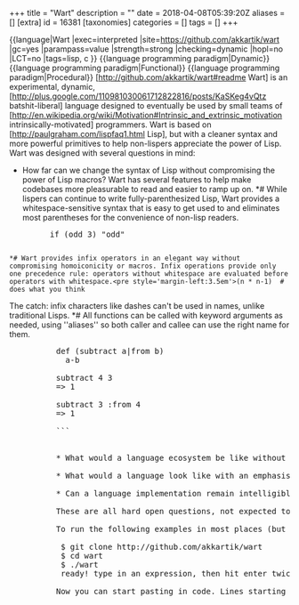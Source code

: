 +++
title = "Wart"
description = ""
date = 2018-04-08T05:39:20Z
aliases = []
[extra]
id = 16381
[taxonomies]
categories = []
tags = []
+++

{{language|Wart
|exec=interpreted
|site=https://github.com/akkartik/wart
|gc=yes
|parampass=value
|strength=strong
|checking=dynamic
|hopl=no
|LCT=no
|tags=lisp, c
}}
{{language programming paradigm|Dynamic}}
{{language programming paradigm|Functional}}
{{language programming paradigm|Procedural}}
[http://github.com/akkartik/wart#readme Wart] is an experimental, dynamic, [http://plus.google.com/110981030061712822816/posts/KaSKeg4vQtz batshit-liberal] language designed to eventually be used by small teams of [http://en.wikipedia.org/wiki/Motivation#Intrinsic_and_extrinsic_motivation intrinsically-motivated] programmers. Wart is based on [http://paulgraham.com/lispfaq1.html Lisp], but with a cleaner syntax and more powerful primitives to help non-lispers appreciate the power of Lisp. Wart was designed with several questions in mind:

* How far can we change the syntax of Lisp without compromising the power of Lisp macros? Wart has several features to help make codebases more pleasurable to read and easier to ramp up on.
*# While lispers can continue to write fully-parenthesized Lisp, Wart provides a whitespace-sensitive syntax that is easy to get used to and eliminates most parentheses for the convenience of non-lisp readers.<pre style='margin-left:3.5em'>if (odd 3) "odd"
```

*# Wart provides infix operators in an elegant way without compromising homoiconicity or macros. Infix operations provide only one precedence rule: operators without whitespace are evaluated before operators with whitespace.<pre style='margin-left:3.5em'>(n * n-1)  # does what you think
```
The catch: infix characters like dashes can't be used in names, unlike traditional Lisps.
*# All functions can be called with keyword arguments as needed, using ''aliases'' so both caller and callee can use the right name for them.
<pre style='margin-left:6em'>
def (subtract a|from b)
  a-b

subtract 4 3
=> 1

subtract 3 :from 4
=> 1

```


* What would a language ecosystem be like without any backwards-compatibility guarantees, super easy to change and fork promiscuously? Wart has no version numbers, and new versions and forks are free to change all semantics to their hearts' desire. Instead of a spec or frozen interfaces, we rely on automated tests. Wart is thoroughly tested, and Wart programs are expected to be thoroughly tested as well, and to buy in to the investment of needing to make changes during upgrades. The hope is that upgrade effort might be higher than the best-case scenario in other languages, but the worst-case time will remain tightly bounded because clients of libraries will be more likely to understand how they're implemented, and so be more empowered. (More info: http://akkartik.name/blog/libraries2)

* What would a language look like with an emphasis on a parsimonious and harmonious system of names? This is only possible if the language has no reserved words, and even primitives can be overloaded in arbitrary ways. So you never end up with constructions like 'my_if' or 'append2' or 'queue_length'. (More info: http://akkartik.name/blog/readable-bad)

* Can a language implementation remain intelligible to outsiders over time, especially under pressure to run fast? Wart is exploring experimental primitives in the core interpreter that will make partial evaluation as easy as passing code through eval multiple times.

These are all hard open questions, not expected to be definitively answered anytime soon. Wart is an experiment, and looking for feedback from people unafraid to bounce between language and implementation. If that's you, check it out: http://github.com/akkartik/wart#readme

To run the following examples in most places (but not Windows):

 $ git clone http://github.com/akkartik/wart
 $ cd wart
 $ ./wart
 ready! type in an expression, then hit enter twice. ctrl-d exits.

Now you can start pasting in code. Lines starting with '=>' are results printed by Wart; don't type those in.
